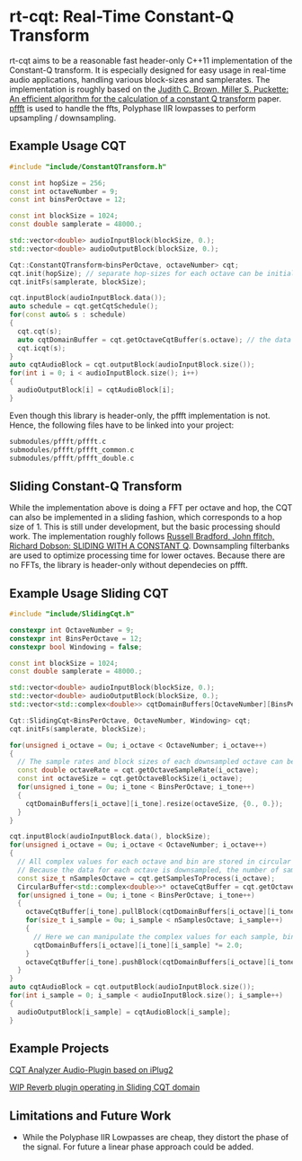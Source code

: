 # rt-cqt: Real-Time Constant-Q Transform
rt-cqt aims to be a reasonable fast header-only C++11 implementation of the Constant-Q transform. It is especially designed for easy usage in real-time audio applications, handling various block-sizes and samplerates.
The implementation is roughly based on the [Judith C. Brown, Miller S. Puckette: An efficient algorithm  for the calculation  of a constant Q transform](http://academics.wellesley.edu/Physics/brown/pubs/effalgV92P2698-P2701.pdf) paper.
[pffft](https://github.com/marton78/pffft) is used to handle the ffts, Polyphase IIR lowpasses to perform upsampling / downsampling.

## Example Usage CQT
```cpp
#include "include/ConstantQTransform.h"

const int hopSize = 256;
const int octaveNumber = 9;
const int binsPerOctave = 12;

const int blockSize = 1024;
const double samplerate = 48000.;

std::vector<double> audioInputBlock(blockSize, 0.);
std::vector<double> audioOutputBlock(blockSize, 0.);

Cqt::ConstantQTransform<binsPerOctave, octaveNumber> cqt;
cqt.init(hopSize); // separate hop-sizes for each octave can be initialized using the .init(std::vector<int> octaveHopSizes) overload 
cqt.initFs(samplerate, blockSize);

cqt.inputBlock(audioInputBlock.data());
auto schedule = cqt.getCqtSchedule();
for(const auto& s : schedule)
{
  cqt.cqt(s);
  auto cqtDomainBuffer = cqt.getOctaveCqtBuffer(s.octave); // the data could now be manipulated in cqt domain
  cqt.icqt(s);
}
auto cqtAudioBlock = cqt.outputBlock(audioInputBlock.size());
for(int i = 0; i < audioInputBlock.size(); i++)
{
  audioOutputBlock[i] = cqtAudioBlock[i];
}
```
Even though this library is header-only, the pffft implementation is not. Hence, the following files have to be linked into your project:
```cpp
submodules/pffft/pffft.c
submodules/pffft/pffft_common.c
submodules/pffft/pffft_double.c
```

## Sliding Constant-Q Transform
While the implementation above is doing a FFT per octave and hop, the CQT can also be implemented in a sliding fashion, which corresponds to a hop size of 1. This is still under development, but the basic processing should work. The implementation roughly follows [Russell Bradford, John ffitch, Richard Dobson: SLIDING WITH A CONSTANT Q](https://purehost.bath.ac.uk/ws/portalfiles/portal/377255/constQ.pdf). Downsampling filterbanks are used to optimize processing time for lower octaves. 
Because there are no FFTs, the library is header-only without dependecies on pffft.


## Example Usage Sliding CQT
```cpp
#include "include/SlidingCqt.h"

constexpr int OctaveNumber = 9;
constexpr int BinsPerOctave = 12;
constexpr bool Windowing = false;

const int blockSize = 1024;
const double samplerate = 48000.;

std::vector<double> audioInputBlock(blockSize, 0.);
std::vector<double> audioOutputBlock(blockSize, 0.);
std::vector<std::complex<double>> cqtDomainBuffers[OctaveNumber][BinsPerOctave];

Cqt::SlidingCqt<BinsPerOctave, OctaveNumber, Windowing> cqt;
cqt.initFs(samplerate, blockSize);

for(unsigned i_octave = 0u; i_octave < OctaveNumber; i_octave++)
{
  // The sample rates and block sizes of each downsampled octave can be accessed
  const double octaveRate = cqt.getOctaveSampleRate(i_octave);
  const int octaveSize = cqt.getOctaveBlockSize(i_octave);
  for(unsigned i_tone = 0u; i_tone < BinsPerOctave; i_tone++)
  {
    cqtDomainBuffers[i_octave][i_tone].resize(octaveSize, {0., 0.});
  }
}

cqt.inputBlock(audioInputBlock.data(), blockSize);
for(unsigned i_octave = 0u; i_octave < OctaveNumber; i_octave++)
{
  // All complex values for each octave and bin are stored in circular buffers and can be accessed by getting a pointer to that buffer.
  // Because the data for each octave is downsampled, the number of samples per octave and block varies.
  const size_t nSamplesOctave = cqt.getSamplesToProcess(i_octave);
  CircularBuffer<std::complex<double>>* octaveCqtBuffer = cqt.getOctaveCqtBuffer(i_octave);
  for(unsigned i_tone = 0u; i_tone < BinsPerOctave; i_tone++)
  {
    octaveCqtBuffer[i_tone].pullBlock(cqtDomainBuffers[i_octave][i_tone].data(), nSamplesOctave);
    for(size_t i_sample = 0u; i_sample < nSamplesOctave; i_sample++)
    {
      // Here we can manipulate the complex values for each sample, bin and octave
      cqtDomainBuffers[i_octave][i_tone][i_sample] *= 2.0;
    }
    octaveCqtBuffer[i_tone].pushBlock(cqtDomainBuffers[i_octave][i_tone].data(), nSamplesOctave);
  }
}
auto cqtAudioBlock = cqt.outputBlock(audioInputBlock.size());
for(int i_sample = 0; i_sample < audioInputBlock.size(); i_sample++)
{
  audioOutputBlock[i_sample] = cqtAudioBlock[i_sample];
}
```

## Example Projects
[CQT Analyzer Audio-Plugin based on iPlug2](https://github.com/jmerkt/cqt-analyzer)

[WIP Reverb plugin operating in Sliding CQT domain](https://github.com/jmerkt/harmonic-reverb)

## Limitations and Future Work
* While the Polyphase IIR Lowpasses are cheap, they distort the phase of the signal. For future a linear phase approach could be added.


